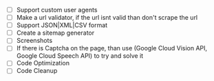- [ ] Support custom user agents
- [ ] Make a url validator, if the url isnt valid than don't scrape the url
- [ ] Support JSON|XML|CSV format
- [ ] Create a sitemap generator
- [ ] Screenshots
- [ ] If there is Captcha on the page, than use (Google Cloud Vision API, Google Cloud Speech API) to try and solve it
- [ ] Code Optimization
- [ ] Code Cleanup
